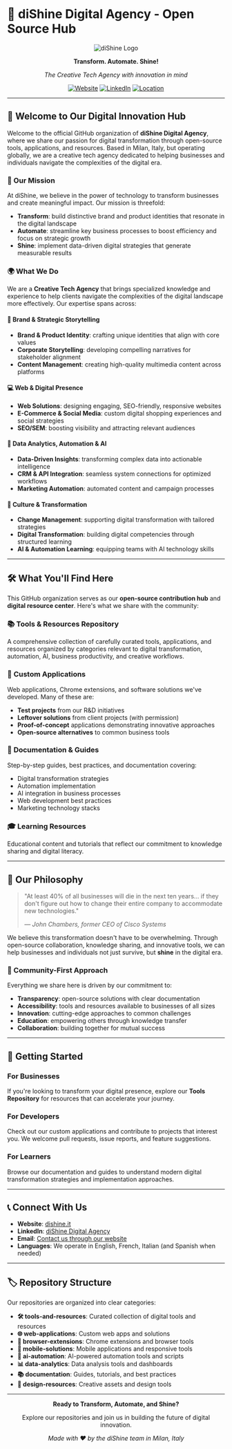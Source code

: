 # 🌟 diShine Digital Agency - Open Source Hub

<div align="center">

![diShine Logo](https://dishine.it/favicon.ico)

**Transform. Automate. Shine!**

*The Creative Tech Agency with innovation in mind*

[![Website](https://img.shields.io/badge/Website-dishine.it-blue)](https://dishine.it/)
[![LinkedIn](https://img.shields.io/badge/LinkedIn-diShine-blue)](https://linkedin.com/company/100682596)
[![Location](https://img.shields.io/badge/Location-Milan%2C%20Italy-green)]()

</div>

---

## 🚀 Welcome to Our Digital Innovation Hub

Welcome to the official GitHub organization of **diShine Digital Agency**, where we share our passion for digital transformation through open-source tools, applications, and resources. Based in Milan, Italy, but operating globally, we are a creative tech agency dedicated to helping businesses and individuals navigate the complexities of the digital era.

### 🎯 Our Mission

At diShine, we believe in the power of technology to transform businesses and create meaningful impact. Our mission is threefold:

- **Transform**: build distinctive brand and product identities that resonate in the digital landscape
- **Automate**: streamline key business processes to boost efficiency and focus on strategic growth
- **Shine**: implement data-driven digital strategies that generate measurable results

### 🌍 What We Do

We are a **Creative Tech Agency** that brings specialized knowledge and experience to help clients navigate the complexities of the digital landscape more effectively. Our expertise spans across:

#### 🎨 Brand & Strategic Storytelling
- **Brand & Product Identity**: crafting unique identities that align with core values
- **Corporate Storytelling**: developing compelling narratives for stakeholder alignment
- **Content Management**: creating high-quality multimedia content across platforms

#### 💻 Web & Digital Presence
- **Web Solutions**: designing engaging, SEO-friendly, responsive websites
- **E-Commerce & Social Media**: custom digital shopping experiences and social strategies
- **SEO/SEM**: boosting visibility and attracting relevant audiences

#### 🤖 Data Analytics, Automation & AI
- **Data-Driven Insights**: transforming complex data into actionable intelligence
- **CRM & API Integration**: seamless system connections for optimized workflows
- **Marketing Automation**: automated content and campaign processes

#### 🔄 Culture & Transformation
- **Change Management**: supporting digital transformation with tailored strategies
- **Digital Transformation**: building digital competencies through structured learning
- **AI & Automation Learning**: equipping teams with AI technology skills

---

## 🛠️ What You'll Find Here

This GitHub organization serves as our **open-source contribution hub** and **digital resource center**. Here's what we share with the community:

### 📚 **Tools & Resources Repository**
A comprehensive collection of carefully curated tools, applications, and resources organized by categories relevant to digital transformation, automation, AI, business productivity, and creative workflows.

### 🔧 **Custom Applications**
Web applications, Chrome extensions, and software solutions we've developed. Many of these are:
- **Test projects** from our R&D initiatives
- **Leftover solutions** from client projects (with permission)
- **Proof-of-concept** applications demonstrating innovative approaches
- **Open-source alternatives** to common business tools

### 📖 **Documentation & Guides**
Step-by-step guides, best practices, and documentation covering:
- Digital transformation strategies
- Automation implementation
- AI integration in business processes
- Web development best practices
- Marketing technology stacks

### 🎓 **Learning Resources**
Educational content and tutorials that reflect our commitment to knowledge sharing and digital literacy.

---

## 🌟 Our Philosophy

> "At least 40% of all businesses will die in the next ten years… if they don't figure out how to change their entire company to accommodate new technologies."
> 
> *— John Chambers, former CEO of Cisco Systems*

We believe this transformation doesn't have to be overwhelming. Through open-source collaboration, knowledge sharing, and innovative tools, we can help businesses and individuals not just survive, but **shine** in the digital era.

### 🤝 Community-First Approach

Everything we share here is driven by our commitment to:
- **Transparency**: open-source solutions with clear documentation
- **Accessibility**: tools and resources available to businesses of all sizes
- **Innovation**: cutting-edge approaches to common challenges
- **Education**: empowering others through knowledge transfer
- **Collaboration**: building together for mutual success

---

## 🚀 Getting Started

### For Businesses
If you're looking to transform your digital presence, explore our **Tools Repository** for resources that can accelerate your journey.

### For Developers
Check out our custom applications and contribute to projects that interest you. We welcome pull requests, issue reports, and feature suggestions.

### For Learners
Browse our documentation and guides to understand modern digital transformation strategies and implementation approaches.

---

## 📞 Connect With Us

- **Website**: [dishine.it](https://dishine.it/)
- **LinkedIn**: [diShine Digital Agency](https://linkedin.com/company/100682596)
- **Email**: [Contact us through our website](https://dishine.it/)
- **Languages**: We operate in English, French, Italian (and Spanish when needed)

---

## 🏷️ Repository Structure

Our repositories are organized into clear categories:

- **🛠️ tools-and-resources**: Curated collection of digital tools and resources
- **🌐 web-applications**: Custom web apps and solutions
- **🔌 browser-extensions**: Chrome extensions and browser tools
- **📱 mobile-solutions**: Mobile applications and responsive tools
- **🤖 ai-automation**: AI-powered automation tools and scripts
- **📊 data-analytics**: Data analysis tools and dashboards
- **📚 documentation**: Guides, tutorials, and best practices
- **🎨 design-resources**: Creative assets and design tools

---

<div align="center">

**Ready to Transform, Automate, and Shine?**

Explore our repositories and join us in building the future of digital innovation.

*Made with ❤️ by the diShine team in Milan, Italy*

</div>

